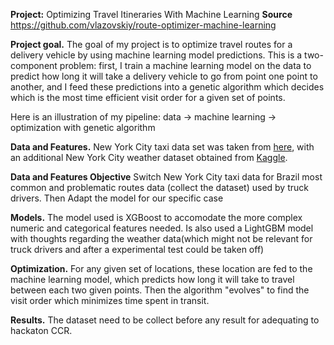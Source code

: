 **Project:** Optimizing Travel Itineraries With Machine Learning
**Source** https://github.com/vlazovskiy/route-optimizer-machine-learning


**Project goal.** The goal of my project is to optimize travel routes for a delivery vehicle by using machine learning model predictions. This is a two-component problem: first, I train a machine learning model on the data to predict how long it will take a delivery vehicle to go from point one point to another, and I feed these predictions into a genetic algorithm which decides which is the most time efficient visit order for a given set of points. 

Here is an illustration of my pipeline: data -> machine learning -> optimization with genetic algorithm


**Data and Features.** New York City taxi data set was taken from [here](http://www.nyc.gov/html/tlc/html/about/trip_record_data.shtml), with an additional New York City weather dataset obtained from [Kaggle](https://www.kaggle.com/cabaki/knycmetars2016).

**Data and Features Objective** Switch New York City taxi data for Brazil most common and problematic routes data (collect the dataset) used by truck drivers. Then Adapt the model for our specific case 

**Models.** The model used is XGBoost to accomodate the more complex numeric and categorical features needed. Is also used a LightGBM model with thoughts regarding the weather data(which might not be relevant for truck drivers and after a experimental test could be taken off)

**Optimization.** For any given set of locations, these location are fed to the machine learning model, which predicts how long it will take to travel between each two given points. Then the algorithm "evolves" to find the visit order which minimizes time spent in transit. 

**Results.** The dataset need to be collect before any result for adequating to hackaton CCR.
